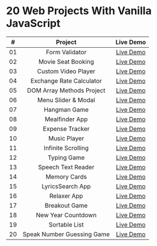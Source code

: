 # 20 Web Projects With Vanilla JavaScript
|  #  |            Project             | Live Demo |
| :-: | :----------------------------: | :-------: |
| 01  |       Form Validator | [Live Demo](https://vanillawebprojects.com/projects/form-validator/)  |
| 02  |     Movie Seat Booking | [Live Demo](https://vanillawebprojects.com/projects/movie-seat-booking/)  |
| 03  |    Custom Video Player | [Live Demo](https://vanillawebprojects.com/projects/custom-video-player/)  |
| 04  |  Exchange Rate Calculator | [Live Demo](https://vanillawebprojects.com/projects/exchange-rate/)  |
| 05  | DOM Array Methods Project | [Live Demo](https://vanillawebprojects.com/projects/dom-array-methods/)  |
| 06  |    Menu Slider & Modal | [Live Demo](https://vanillawebprojects.com/projects/modal-menu-slider/)  |
| 07  |        Hangman Game | [Live Demo](https://vanillawebprojects.com/projects/hangman/)  |
| 08  |       Mealfinder App | [Live Demo](https://vanillawebprojects.com/projects/meal-finder/)  |
| 09  |      Expense Tracker | [Live Demo](https://vanillawebprojects.com/projects/expense-tracker/)  |
| 10  |        Music Player | [Live Demo](https://vanillawebprojects.com/projects/music-player/)  |
| 11  |     Infinite Scrolling | [Live Demo](https://vanillawebprojects.com/projects/infinite_scroll_blog/)  |
| 12  |        Typing Game | [Live Demo](https://vanillawebprojects.com/projects/typing-game/)  |
| 13  |     Speech Text Reader | [Live Demo](https://vanillawebprojects.com/projects/speech-text-reader/)  |
| 14  |        Memory Cards | [Live Demo](https://vanillawebprojects.com/projects/memory-cards/)  |
| 15  |      LyricsSearch App | [Live Demo](https://vanillawebprojects.com/projects/lyrics-search/)  |
| 16  |        Relaxer App | [Live Demo](https://vanillawebprojects.com/projects/relaxer-app/)  |
| 17  |       Breakout Game | [Live Demo](https://vanillawebprojects.com/projects/breakout-game/)  |
| 18  |     New Year Countdown | [Live Demo](https://vanillawebprojects.com/projects/new-year-countdown/)  |
| 19  |       Sortable List | [Live Demo](https://vanillawebprojects.com/projects/sortable-list/)  |
| 20  | Speak Number Guessing Game | [Live Demo](https://vanillawebprojects.com/projects/speak-number-guess/)  |
